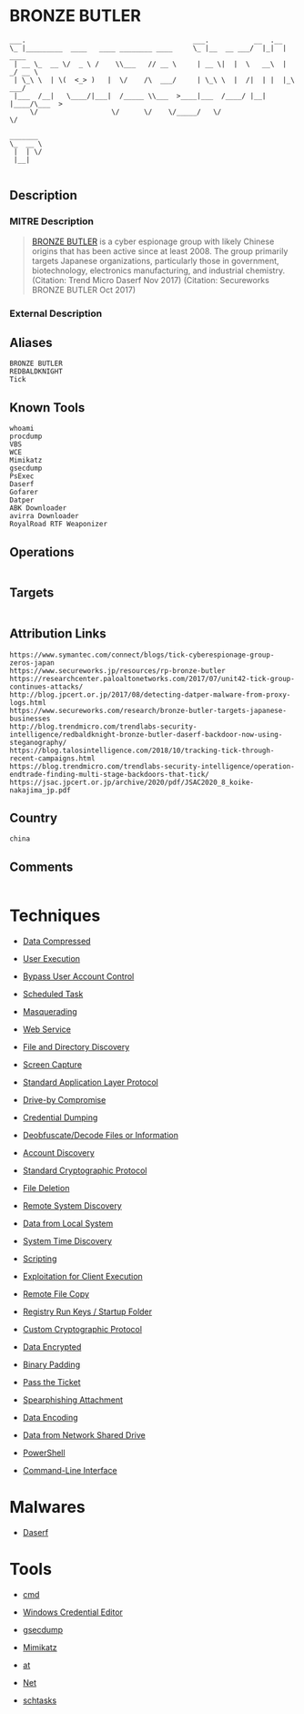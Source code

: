
# BRONZE BUTLER

```
___.                                         ___.           __  .__          
\_ |_________  ____   ____ ________ ____     \_ |__  __ ___/  |_|  |   ____  
 | __ \_  __ \/  _ \ /    \\___   // __ \     | __ \|  |  \   __\  | _/ __ \ 
 | \_\ \  | \(  <_> )   |  \/    /\  ___/     | \_\ \  |  /|  | |  |_\  ___/ 
 |___  /__|   \____/|___|  /_____ \\___  >____|___  /____/ |__| |____/\___  >
     \/                  \/      \/    \/_____/   \/                      \/ 
        
_______ 
\_  __ \
 |  | \/
 |__|   
        

```

## Description

### MITRE Description

> [BRONZE BUTLER](https://attack.mitre.org/groups/G0060) is a cyber espionage group with likely Chinese origins that has been active since at least 2008. The group primarily targets Japanese organizations, particularly those in government, biotechnology, electronics manufacturing, and industrial chemistry. (Citation: Trend Micro Daserf Nov 2017) (Citation: Secureworks BRONZE BUTLER Oct 2017)

### External Description

> 

## Aliases

```
BRONZE BUTLER
REDBALDKNIGHT
Tick
```

## Known Tools

```
whoami
procdump
VBS
WCE
Mimikatz
gsecdump
PsExec
Daserf
Gofarer
Datper
ABK Downloader
avirra Downloader
RoyalRoad RTF Weaponizer
```

## Operations

```

```

## Targets

```

```

## Attribution Links

```
https://www.symantec.com/connect/blogs/tick-cyberespionage-group-zeros-japan
https://www.secureworks.jp/resources/rp-bronze-butler
https://researchcenter.paloaltonetworks.com/2017/07/unit42-tick-group-continues-attacks/
http://blog.jpcert.or.jp/2017/08/detecting-datper-malware-from-proxy-logs.html
https://www.secureworks.com/research/bronze-butler-targets-japanese-businesses
http://blog.trendmicro.com/trendlabs-security-intelligence/redbaldknight-bronze-butler-daserf-backdoor-now-using-steganography/
https://blog.talosintelligence.com/2018/10/tracking-tick-through-recent-campaigns.html
https://blog.trendmicro.com/trendlabs-security-intelligence/operation-endtrade-finding-multi-stage-backdoors-that-tick/
https://jsac.jpcert.or.jp/archive/2020/pdf/JSAC2020_8_koike-nakajima_jp.pdf
```

## Country

```
china
```

## Comments

```

```

# Techniques


* [Data Compressed](../techniques/Data-Compressed.md)

* [User Execution](../techniques/User-Execution.md)
    
* [Bypass User Account Control](../techniques/Bypass-User-Account-Control.md)
    
* [Scheduled Task](../techniques/Scheduled-Task.md)
    
* [Masquerading](../techniques/Masquerading.md)
    
* [Web Service](../techniques/Web-Service.md)
    
* [File and Directory Discovery](../techniques/File-and-Directory-Discovery.md)
    
* [Screen Capture](../techniques/Screen-Capture.md)
    
* [Standard Application Layer Protocol](../techniques/Standard-Application-Layer-Protocol.md)
    
* [Drive-by Compromise](../techniques/Drive-by-Compromise.md)
    
* [Credential Dumping](../techniques/Credential-Dumping.md)
    
* [Deobfuscate/Decode Files or Information](../techniques/Deobfuscate-Decode-Files-or-Information.md)
    
* [Account Discovery](../techniques/Account-Discovery.md)
    
* [Standard Cryptographic Protocol](../techniques/Standard-Cryptographic-Protocol.md)
    
* [File Deletion](../techniques/File-Deletion.md)
    
* [Remote System Discovery](../techniques/Remote-System-Discovery.md)
    
* [Data from Local System](../techniques/Data-from-Local-System.md)
    
* [System Time Discovery](../techniques/System-Time-Discovery.md)
    
* [Scripting](../techniques/Scripting.md)
    
* [Exploitation for Client Execution](../techniques/Exploitation-for-Client-Execution.md)
    
* [Remote File Copy](../techniques/Remote-File-Copy.md)
    
* [Registry Run Keys / Startup Folder](../techniques/Registry-Run-Keys---Startup-Folder.md)
    
* [Custom Cryptographic Protocol](../techniques/Custom-Cryptographic-Protocol.md)
    
* [Data Encrypted](../techniques/Data-Encrypted.md)
    
* [Binary Padding](../techniques/Binary-Padding.md)
    
* [Pass the Ticket](../techniques/Pass-the-Ticket.md)
    
* [Spearphishing Attachment](../techniques/Spearphishing-Attachment.md)
    
* [Data Encoding](../techniques/Data-Encoding.md)
    
* [Data from Network Shared Drive](../techniques/Data-from-Network-Shared-Drive.md)
    
* [PowerShell](../techniques/PowerShell.md)
    
* [Command-Line Interface](../techniques/Command-Line-Interface.md)
    

# Malwares


* [Daserf](../malwares/Daserf.md)


# Tools


* [cmd](../tools/cmd.md)

* [Windows Credential Editor](../tools/Windows-Credential-Editor.md)
    
* [gsecdump](../tools/gsecdump.md)
    
* [Mimikatz](../tools/Mimikatz.md)
    
* [at](../tools/at.md)
    
* [Net](../tools/Net.md)
    
* [schtasks](../tools/schtasks.md)
    
